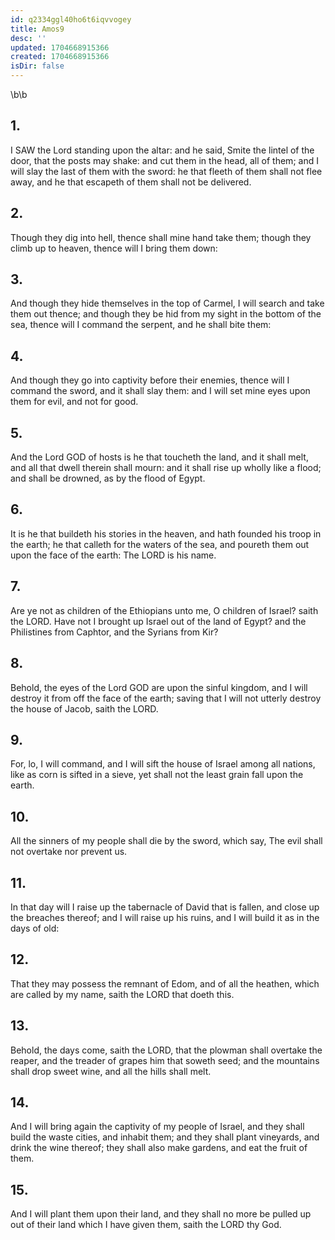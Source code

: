 ```yaml
---
id: q2334ggl40ho6t6iqvvogey
title: Amos9
desc: ''
updated: 1704668915366
created: 1704668915366
isDir: false
---
```

\b\b
## 1.
I SAW the Lord standing upon the altar: and he said, Smite the lintel of the door, that the posts may shake: and cut them in the head, all of them; and I will slay the last of them with the sword: he that fleeth of them shall not flee away, and he that escapeth of them shall not be delivered.
## 2.
Though they dig into hell, thence shall mine hand take them; though they climb up to heaven, thence will I bring them down:
## 3.
And though they hide themselves in the top of Carmel, I will search and take them out thence; and though they be hid from my sight in the bottom of the sea, thence will I command the serpent, and he shall bite them:
## 4.
And though they go into captivity before their enemies, thence will I command the sword, and it shall slay them: and I will set mine eyes upon them for evil, and not for good.
## 5.
And the Lord GOD of hosts is he that toucheth the land, and it shall melt, and all that dwell therein shall mourn: and it shall rise up wholly like a flood; and shall be drowned, as by the flood of Egypt.
## 6.
It is he that buildeth his stories in the heaven, and hath founded his troop in the earth; he that calleth for the waters of the sea, and poureth them out upon the face of the earth: The LORD is his name.
## 7.
Are ye not as children of the Ethiopians unto me, O children of Israel? saith the LORD. Have not I brought up Israel out of the land of Egypt? and the Philistines from Caphtor, and the Syrians from Kir?
## 8.
Behold, the eyes of the Lord GOD are upon the sinful kingdom, and I will destroy it from off the face of the earth; saving that I will not utterly destroy the house of Jacob, saith the LORD.
## 9.
For, lo, I will command, and I will sift the house of Israel among all nations, like as corn is sifted in a sieve, yet shall not the least grain fall upon the earth.
## 10.
All the sinners of my people shall die by the sword, which say, The evil shall not overtake nor prevent us.
## 11.
In that day will I raise up the tabernacle of David that is fallen, and close up the breaches thereof; and I will raise up his ruins, and I will build it as in the days of old:
## 12.
That they may possess the remnant of Edom, and of all the heathen, which are called by my name, saith the LORD that doeth this.
## 13.
Behold, the days come, saith the LORD, that the plowman shall overtake the reaper, and the treader of grapes him that soweth seed; and the mountains shall drop sweet wine, and all the hills shall melt.
## 14.
And I will bring again the captivity of my people of Israel, and they shall build the waste cities, and inhabit them; and they shall plant vineyards, and drink the wine thereof; they shall also make gardens, and eat the fruit of them.
## 15.
And I will plant them upon their land, and they shall no more be pulled up out of their land which I have given them, saith the LORD thy God.
